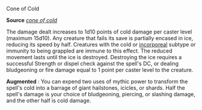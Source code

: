 Cone of Cold

**Source** [_cone of cold_](spells/coneOfCold.md#_cone-of-cold)

The damage dealt increases to 1d10 points of cold damage per caster level (maximum 15d10). Any creature that fails its save is partially encased in ice, reducing its speed by half. Creatures with the cold or [incorporeal](monsters/creatureTypes.md#_incorporeal-subtype) subtype or immunity to being grappled are immune to this effect. The reduced movement lasts until the ice is destroyed. Destroying the ice requires a successful Strength or dispel check against the spell's DC, or dealing bludgeoning or fire damage equal to 1 point per caster level to the creature.

**Augmented** : You can expend two uses of mythic power to transform the spell's cold into a barrage of giant hailstones, icicles, or shards. Half the spell's damage is your choice of bludgeoning, piercing, or slashing damage, and the other half is cold damage.

